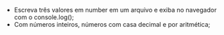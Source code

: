 * Escreva três valores em number em um arquivo e exiba no navegador com o console.log();
* Com números inteiros, números com casa decimal e por aritmética;